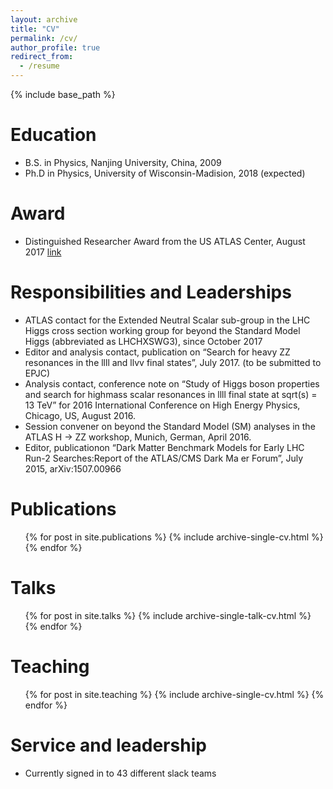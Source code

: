 ```yaml
---
layout: archive
title: "CV"
permalink: /cv/
author_profile: true
redirect_from:
  - /resume
---
```


{% include base_path %}

Education
======
* B.S. in Physics, Nanjing University, China, 2009
* Ph.D in Physics, University of Wisconsin-Madision, 2018 (expected)

Award
======
* Distinguished Researcher Award from the US ATLAS Center, August 2017 [link](http://www.usatlas.bnl.gov/programoffice/scholars.php)

Responsibilities and Leaderships
======
* ATLAS contact for the Extended Neutral Scalar sub-group in the LHC Higgs cross section working group for beyond the Standard Model Higgs (abbreviated as LHCHXSWG3), since October 2017
* Editor and analysis contact, publication on “Search for heavy ZZ resonances in the llll and llvv final states”, July 2017. (to be submitted to EPJC)
* Analysis contact, conference note on “Study of Higgs boson properties and search for highmass scalar resonances in llll final state at sqrt(s) = 13 TeV” for 2016 International Conference on High Energy Physics, Chicago, US, August 2016.
* Session convener on beyond the Standard Model (SM) analyses in the ATLAS H &rarr; ZZ workshop, Munich, German, April 2016.
* Editor, publicationon “Dark Matter Benchmark Models for Early LHC Run-2 Searches:Report of the ATLAS/CMS Dark Ma er Forum”, July 2015, arXiv:1507.00966

Publications
======
  <ul>{% for post in site.publications %}
    {% include archive-single-cv.html %}
  {% endfor %}</ul>
  
Talks
======
  <ul>{% for post in site.talks %}
    {% include archive-single-talk-cv.html %}
  {% endfor %}</ul>
  
Teaching
======
  <ul>{% for post in site.teaching %}
    {% include archive-single-cv.html %}
  {% endfor %}</ul>
  
Service and leadership
======
* Currently signed in to 43 different slack teams
